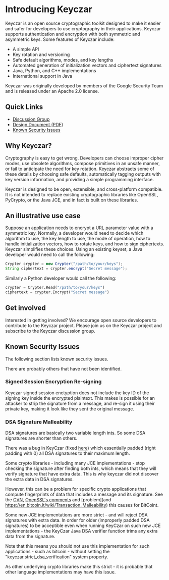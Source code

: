 # Introducing Keyczar

Keyczar is an open source cryptographic toolkit designed to make it
easier and safer for developers to use cryptography in their
applications. Keyczar supports authentication and encryption with both
symmetric and asymmetric keys. Some features of Keyczar include:

- A simple API
- Key rotation and versioning
- Safe default algorithms, modes, and key lengths
- Automated generation of initialization vectors and ciphertext signatures
- Java, Python, and C++ implementations
- International support in Java

Keyczar was originally developed by members of the Google Security
Team and is released under an Apache 2.0 license.

## Quick Links

- [Discussion Group](http://groups.google.com/group/keyczar-discuss)
- [Design Document (PDF)](http://keyczar.googlecode.com/files/keyczar05b.pdf)
- [Known Security Issues](#known-security-issues)

## Why Keyczar?

Cryptography is easy to get wrong. Developers can choose improper
cipher modes, use obsolete algorithms, compose primitives in an unsafe
manner, or fail to anticipate the need for key rotation. Keyczar
abstracts some of these details by choosing safe defaults,
automatically tagging outputs with key version information, and
providing a simple programming interface.

Keyczar is designed to be open, extensible, and cross-platform
compatible. It is not intended to replace existing cryptographic
libraries like OpenSSL, PyCrypto, or the Java JCE, and in fact is
built on these libraries.

## An illustrative use case

Suppose an application needs to encrypt a URL parameter value with a
symmetric key. Normally, a developer would need to decide which
algorithm to use, the key length to use, the mode of operation, how to
handle initialization vectors, how to rotate keys, and how to sign
ciphertexts. Keyczar simplifies these choices. Using an existing
keyset, a Java developer would need to call the following:

```java
Crypter crypter = new Crypter("/path/to/your/keys");
String ciphertext = crypter.encrypt("Secret message");
```

Similarly a Python developer would call the following:

```python
crypter = Crypter.Read("/path/to/your/keys")
ciphertext = crypter.Encrypt("Secret message")
```

## Get involved

Interested in getting involved? We encourage open source developers to
contribute to the Keyczar project. Please join us on the Keyczar
project and subscribe to the Keyczar discussion group.


## Known Security Issues
The following section lists known security issues.

There are probably others that have not been identified.


### Signed Session Encryption Re-signing
Keyczar signed session enctyption does not include the key ID of the signing key inside
the encrypted plaintext. This makes is possible for an attacker to strip the signature
from a message, and re-sign it using their private key, making it look like they sent
the original message.


### DSA Signature Malleability
DSA signatures are basically two variable length ints. So some DSA signatures are shorter
than others.

There was a bug in KeyCzar (fixed
[here](https://github.com/google/keyczar/commit/fb019ba4c5ed7002b93e632e85c5bb95af860711))
which essentially padded (right padding with 0) all DSA signatures to their maximum length.

Some crypto libraries - including many JCE implementations - stop checking the signature
after finding both ints, which means that they will verify signature that have extra
data. This is why keyczar did not discover the extra data in DSA signatures.

However, this can be a problem for specific crypto applications that compute fingerprints
of data that includes a message and its signature. See the
[CVN](https://cve.mitre.org/cgi-bin/cvename.cgi?name=CVE-2014-8275),
[OpenSSL's comments](https://www.openssl.org/news/vulnerabilities.html#2014-8275)
and [problem](and https://en.bitcoin.it/wiki/Transaction_Malleability)
this causes for BitCoint.

Some new JCE implementations are more strict - and will reject DSA signatures with extra
data. In order for older (improperly padded DSA signatures) to be acceptible even when
running KeyCzar on such new JCE implementations - the KeyCzar Java DSA verifier function
trims any extra data from the signature.

Note that this means you should not use this implementation for such applications - such as
bitcoin - without setting the "keyczar.strict\_dsa\_verification" system property.

As other underlying crypto libraries make this strict - it is probable that other language
implementations may have this issue.

